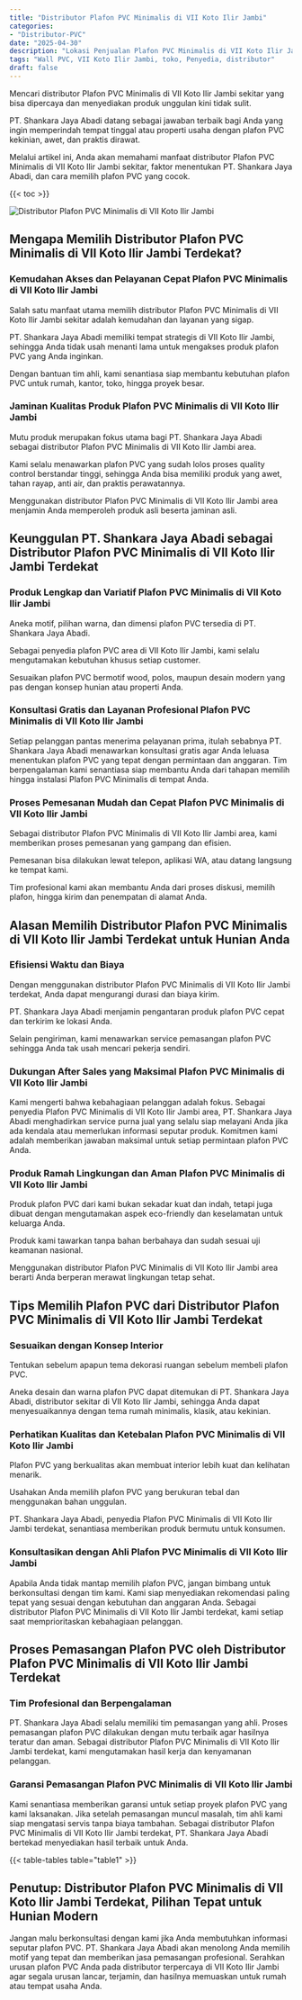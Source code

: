```yaml
---
title: "Distributor Plafon PVC Minimalis di VII Koto Ilir Jambi"
categories: 
- "Distributor-PVC"
date: "2025-04-30"
description: "Lokasi Penjualan Plafon PVC Minimalis di VII Koto Ilir Jambi untuk hunian, perkantoran, dan gerai. Material terbaik, beragam motif, variasi warna elegan, beserta layanan pemasangan oleh tenaga ahli profesional dan garansi resmi!|Jasa distribusi Plafon PVC Minimalis di VII Koto Ilir Jambi bagi kebutuhan tempat tinggal, kantor, maupun ritel, beserta produk unggulan dan instalasi oleh tim profesional serta jaminan resmi.|Solusi Plafon PVC Minimalis di VII Koto Ilir Jambi yang andal bagi rumah, kantor, dan gerai, bersama material berkualitas dan penempatan ditangani oleh tenaga ahli ahli serta garansi resmi.|Distribusi Plafon PVC Minimalis di VII Koto Ilir Jambi untuk tempat tinggal, office, serta toko, beserta material berkualitas dan penempatan dikerjakan oleh tenaga ahli profesional, lengkap dengan garansi resmi.}"
tags: "Wall PVC, VII Koto Ilir Jambi, toko, Penyedia, distributor"
draft: false
---
```


Mencari distributor Plafon PVC Minimalis di VII Koto Ilir Jambi sekitar yang bisa dipercaya dan menyediakan produk unggulan kini tidak sulit.

PT. Shankara Jaya Abadi datang sebagai jawaban terbaik bagi Anda yang ingin memperindah tempat tinggal atau properti usaha dengan plafon PVC kekinian, awet, dan praktis dirawat.

Melalui artikel ini, Anda akan memahami manfaat distributor Plafon PVC Minimalis di VII Koto Ilir Jambi sekitar, faktor menentukan PT. Shankara Jaya Abadi, dan cara memilih plafon PVC yang cocok.

{{< toc >}}

![Distributor Plafon PVC Minimalis di VII Koto Ilir Jambi](/images/Distributor-PVC/Distributor-Plafon-PVC-Minimalis-di-VII-Koto-Ilir-Jambi.png)


## Mengapa Memilih Distributor Plafon PVC Minimalis di VII Koto Ilir Jambi Terdekat?

### Kemudahan Akses dan Pelayanan Cepat Plafon PVC Minimalis di VII Koto Ilir Jambi

Salah satu manfaat utama memilih distributor Plafon PVC Minimalis di VII Koto Ilir Jambi sekitar adalah kemudahan dan layanan yang sigap.

PT. Shankara Jaya Abadi memiliki tempat strategis di VII Koto Ilir Jambi, sehingga Anda tidak usah menanti lama untuk mengakses produk plafon PVC yang Anda inginkan.

Dengan bantuan tim ahli, kami senantiasa siap membantu kebutuhan plafon PVC untuk rumah, kantor, toko, hingga proyek besar.

### Jaminan Kualitas Produk Plafon PVC Minimalis di VII Koto Ilir Jambi

Mutu produk merupakan fokus utama bagi PT. Shankara Jaya Abadi sebagai distributor Plafon PVC Minimalis di VII Koto Ilir Jambi area.

Kami selalu menawarkan plafon PVC yang sudah lolos proses quality control berstandar tinggi, sehingga Anda bisa memiliki produk yang awet, tahan rayap, anti air, dan praktis perawatannya.

Menggunakan distributor Plafon PVC Minimalis di VII Koto Ilir Jambi area menjamin Anda memperoleh produk asli beserta jaminan asli.

## Keunggulan PT. Shankara Jaya Abadi sebagai Distributor Plafon PVC Minimalis di VII Koto Ilir Jambi Terdekat

### Produk Lengkap dan Variatif Plafon PVC Minimalis di VII Koto Ilir Jambi

Aneka motif, pilihan warna, dan dimensi plafon PVC tersedia di PT. Shankara Jaya Abadi.

Sebagai penyedia plafon PVC area di VII Koto Ilir Jambi, kami selalu mengutamakan kebutuhan khusus setiap customer.

Sesuaikan plafon PVC bermotif wood, polos, maupun desain modern yang pas dengan konsep hunian atau properti Anda.

### Konsultasi Gratis dan Layanan Profesional Plafon PVC Minimalis di VII Koto Ilir Jambi

Setiap pelanggan pantas menerima pelayanan prima, itulah sebabnya PT. Shankara Jaya Abadi menawarkan konsultasi gratis agar Anda leluasa menentukan plafon PVC yang tepat dengan permintaan dan anggaran. Tim berpengalaman kami senantiasa siap membantu Anda dari tahapan memilih hingga instalasi Plafon PVC Minimalis di tempat Anda.

### Proses Pemesanan Mudah dan Cepat Plafon PVC Minimalis di VII Koto Ilir Jambi

Sebagai distributor Plafon PVC Minimalis di VII Koto Ilir Jambi area, kami memberikan proses pemesanan yang gampang dan efisien.

Pemesanan bisa dilakukan lewat telepon, aplikasi WA, atau datang langsung ke tempat kami.

Tim profesional kami akan membantu Anda dari proses diskusi, memilih plafon, hingga kirim dan penempatan di alamat Anda.

## Alasan Memilih Distributor Plafon PVC Minimalis di VII Koto Ilir Jambi Terdekat untuk Hunian Anda

### Efisiensi Waktu dan Biaya

Dengan menggunakan distributor Plafon PVC Minimalis di VII Koto Ilir Jambi terdekat, Anda dapat mengurangi durasi dan biaya kirim.

PT. Shankara Jaya Abadi menjamin pengantaran produk plafon PVC cepat dan terkirim ke lokasi Anda.

Selain pengiriman, kami menawarkan service pemasangan plafon PVC sehingga Anda tak usah mencari pekerja sendiri.

### Dukungan After Sales yang Maksimal Plafon PVC Minimalis di VII Koto Ilir Jambi

Kami mengerti bahwa kebahagiaan pelanggan adalah fokus. Sebagai penyedia Plafon PVC Minimalis di VII Koto Ilir Jambi area, PT. Shankara Jaya Abadi menghadirkan service purna jual yang selalu siap melayani Anda jika ada kendala atau memerlukan informasi seputar produk. Komitmen kami adalah memberikan jawaban maksimal untuk setiap permintaan plafon PVC Anda.

### Produk Ramah Lingkungan dan Aman Plafon PVC Minimalis di VII Koto Ilir Jambi

Produk plafon PVC dari kami bukan sekadar kuat dan indah, tetapi juga dibuat dengan mengutamakan aspek eco-friendly dan keselamatan untuk keluarga Anda.

Produk kami tawarkan tanpa bahan berbahaya dan sudah sesuai uji keamanan nasional.

Menggunakan distributor Plafon PVC Minimalis di VII Koto Ilir Jambi area berarti Anda berperan merawat lingkungan tetap sehat.

## Tips Memilih Plafon PVC dari Distributor Plafon PVC Minimalis di VII Koto Ilir Jambi Terdekat

### Sesuaikan dengan Konsep Interior

Tentukan sebelum apapun tema dekorasi ruangan sebelum membeli plafon PVC.

Aneka desain dan warna plafon PVC dapat ditemukan di PT. Shankara Jaya Abadi, distributor sekitar di VII Koto Ilir Jambi, sehingga Anda dapat menyesuaikannya dengan tema rumah minimalis, klasik, atau kekinian.

### Perhatikan Kualitas dan Ketebalan Plafon PVC Minimalis di VII Koto Ilir Jambi

Plafon PVC yang berkualitas akan membuat interior lebih kuat dan kelihatan menarik.

Usahakan Anda memilih plafon PVC yang berukuran tebal dan menggunakan bahan unggulan.

PT. Shankara Jaya Abadi, penyedia Plafon PVC Minimalis di VII Koto Ilir Jambi terdekat, senantiasa memberikan produk bermutu untuk konsumen.

### Konsultasikan dengan Ahli Plafon PVC Minimalis di VII Koto Ilir Jambi

Apabila Anda tidak mantap memilih plafon PVC, jangan bimbang untuk berkonsultasi dengan tim kami. Kami siap menyediakan rekomendasi paling tepat yang sesuai dengan kebutuhan dan anggaran Anda. Sebagai distributor Plafon PVC Minimalis di VII Koto Ilir Jambi terdekat, kami setiap saat memprioritaskan kebahagiaan pelanggan.

## Proses Pemasangan Plafon PVC oleh Distributor Plafon PVC Minimalis di VII Koto Ilir Jambi Terdekat

### Tim Profesional dan Berpengalaman

PT. Shankara Jaya Abadi selalu memiliki tim pemasangan yang ahli. Proses pemasangan plafon PVC dilakukan dengan mutu terbaik agar hasilnya teratur dan aman. Sebagai distributor Plafon PVC Minimalis di VII Koto Ilir Jambi terdekat, kami mengutamakan hasil kerja dan kenyamanan pelanggan.

### Garansi Pemasangan Plafon PVC Minimalis di VII Koto Ilir Jambi

Kami senantiasa memberikan garansi untuk setiap proyek plafon PVC yang kami laksanakan. Jika setelah pemasangan muncul masalah, tim ahli kami siap mengatasi servis tanpa biaya tambahan. Sebagai distributor Plafon PVC Minimalis di VII Koto Ilir Jambi terdekat, PT. Shankara Jaya Abadi bertekad menyediakan hasil terbaik untuk Anda.

{{< table-tables table="table1" >}}

## Penutup: Distributor Plafon PVC Minimalis di VII Koto Ilir Jambi Terdekat, Pilihan Tepat untuk Hunian Modern

Jangan malu berkonsultasi dengan kami jika Anda membutuhkan informasi seputar plafon PVC. PT. Shankara Jaya Abadi akan menolong Anda memilih motif yang tepat dan memberikan jasa pemasangan profesional. Serahkan urusan plafon PVC Anda pada distributor terpercaya di VII Koto Ilir Jambi agar segala urusan lancar, terjamin, dan hasilnya memuaskan untuk rumah atau tempat usaha Anda.